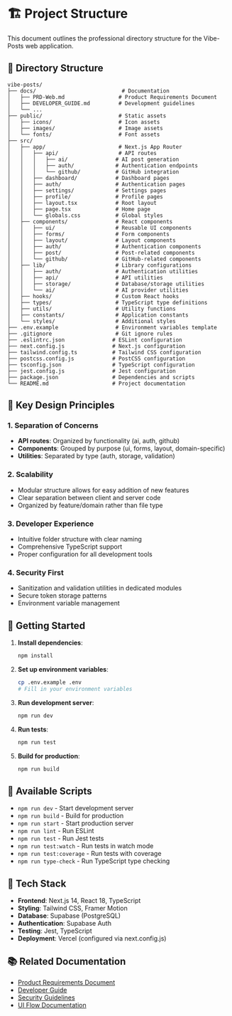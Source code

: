# 🏗️ Project Structure

This document outlines the professional directory structure for the Vibe-Posts web application.

## 📁 Directory Structure

```
vibe-posts/
├── docs/                           # Documentation
│   ├── PRD-Web.md                 # Product Requirements Document
│   ├── DEVELOPER_GUIDE.md         # Development guidelines
│   └── ...
├── public/                        # Static assets
│   ├── icons/                     # Icon assets
│   ├── images/                    # Image assets
│   └── fonts/                     # Font assets
├── src/
│   ├── app/                       # Next.js App Router
│   │   ├── api/                   # API routes
│   │   │   ├── ai/               # AI post generation
│   │   │   ├── auth/             # Authentication endpoints
│   │   │   └── github/           # GitHub integration
│   │   ├── dashboard/            # Dashboard pages
│   │   ├── auth/                 # Authentication pages
│   │   ├── settings/             # Settings pages
│   │   ├── profile/              # Profile pages
│   │   ├── layout.tsx            # Root layout
│   │   ├── page.tsx              # Home page
│   │   └── globals.css           # Global styles
│   ├── components/               # React components
│   │   ├── ui/                   # Reusable UI components
│   │   ├── forms/                # Form components
│   │   ├── layout/               # Layout components
│   │   ├── auth/                 # Authentication components
│   │   ├── post/                 # Post-related components
│   │   └── github/               # GitHub-related components
│   ├── lib/                      # Library configurations
│   │   ├── auth/                 # Authentication utilities
│   │   ├── api/                  # API utilities
│   │   ├── storage/              # Database/storage utilities
│   │   └── ai/                   # AI provider utilities
│   ├── hooks/                    # Custom React hooks
│   ├── types/                    # TypeScript type definitions
│   ├── utils/                    # Utility functions
│   ├── constants/                # Application constants
│   └── styles/                   # Additional styles
├── .env.example                  # Environment variables template
├── .gitignore                    # Git ignore rules
├── .eslintrc.json               # ESLint configuration
├── next.config.js               # Next.js configuration
├── tailwind.config.ts           # Tailwind CSS configuration
├── postcss.config.js            # PostCSS configuration
├── tsconfig.json                # TypeScript configuration
├── jest.config.js               # Jest configuration
├── package.json                 # Dependencies and scripts
└── README.md                    # Project documentation
```

## 🎯 Key Design Principles

### 1. **Separation of Concerns**
- **API routes**: Organized by functionality (ai, auth, github)
- **Components**: Grouped by purpose (ui, forms, layout, domain-specific)
- **Utilities**: Separated by type (auth, storage, validation)

### 2. **Scalability**
- Modular structure allows for easy addition of new features
- Clear separation between client and server code
- Organized by feature/domain rather than file type

### 3. **Developer Experience**
- Intuitive folder structure with clear naming
- Comprehensive TypeScript support
- Proper configuration for all development tools

### 4. **Security First**
- Sanitization and validation utilities in dedicated modules
- Secure token storage patterns
- Environment variable management

## 🚀 Getting Started

1. **Install dependencies**:
   ```bash
   npm install
   ```

2. **Set up environment variables**:
   ```bash
   cp .env.example .env
   # Fill in your environment variables
   ```

3. **Run development server**:
   ```bash
   npm run dev
   ```

4. **Run tests**:
   ```bash
   npm run test
   ```

5. **Build for production**:
   ```bash
   npm run build
   ```

## 📝 Available Scripts

- `npm run dev` - Start development server
- `npm run build` - Build for production
- `npm run start` - Start production server
- `npm run lint` - Run ESLint
- `npm run test` - Run Jest tests
- `npm run test:watch` - Run tests in watch mode
- `npm run test:coverage` - Run tests with coverage
- `npm run type-check` - Run TypeScript type checking

## 🔧 Tech Stack

- **Frontend**: Next.js 14, React 18, TypeScript
- **Styling**: Tailwind CSS, Framer Motion
- **Database**: Supabase (PostgreSQL)
- **Authentication**: Supabase Auth
- **Testing**: Jest, TypeScript
- **Deployment**: Vercel (configured via next.config.js)

## 📚 Related Documentation

- [Product Requirements Document](./docs/PRD-Web.md)
- [Developer Guide](./docs/DEVELOPER_GUIDE.md)
- [Security Guidelines](./docs/SECURITY.md)
- [UI Flow Documentation](./docs/UI_FLOW.md)